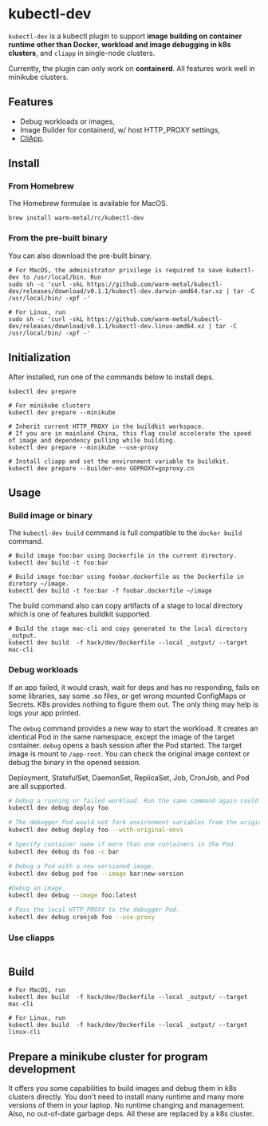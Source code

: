 # kubectl-dev

`kubectl-dev` is a kubectl plugin to support **image building on container runtime other than Docker**,
**workload and image debugging in k8s clusters**, and `cliapp` in single-node clusters.

Currently, the plugin can only work on **containerd**. All features work well in minikube clusters.

## Features
* Debug workloads or images,
* Image Builder for containerd, w/ host HTTP_PROXY settings,
* [CliApp](https://github.com/warm-metal/cliapp#cliapp).

## Install

### From Homebrew
The Homebrew formulae is available for MacOS.

```shell script
brew install warm-metal/rc/kubectl-dev
```

### From the pre-built binary
You can also download the pre-built binary.

```shell script
# For MacOS, the administrator privilege is required to save kubectl-dev to /usr/local/bin. Run
sudo sh -c 'curl -skL https://github.com/warm-metal/kubectl-dev/releases/download/v0.1.1/kubectl-dev.darwin-amd64.tar.xz | tar -C /usr/local/bin/ -xpf -'

# For Linux, run
sudo sh -c 'curl -skL https://github.com/warm-metal/kubectl-dev/releases/download/v0.1.1/kubectl-dev.linux-amd64.xz | tar -C /usr/local/bin/ -xpf -'
```

## Initialization
After installed, run one of the commands below to install deps.
```shell script
kubectl dev prepare

# For minikube clusters
kubectl dev prepare --minikube

# Inherit current HTTP_PROXY in the buildkit workspace.
# If you are in mainland China, this flag could accelerate the speed of image and dependency pulling while building.
kubectl dev prepare --minikube --use-proxy

# Install cliapp and set the environment variable to buildkit.
kubectl dev prepare --builder-env GOPROXY=goproxy.cn
```

## Usage
### Build image or binary

The `kubectl-dev build` command is full compatible to the `docker build` command.

```shell script
# Build image foo:bar using Dockerfile in the current directory.
kubectl dev build -t foo:bar

# Build image foo:bar using foobar.dockerfile as the Dockerfile in diretory ~/image.
kubectl dev build -t foo:bar -f foobar.dockerfile ~/image
```

The build command also can copy artifacts of a stage to local directory which is one of features buildkit supported.

```shell script
# Build the stage mac-cli and copy generated to the local directory _output.
kubectl dev build  -f hack/dev/Dockerfile --local _output/ --target mac-cli
```

### Debug workloads

If an app failed, it would crash, wait for deps and has no responding, fails on some libraries, 
say some .so files, or get wrong mounted ConfigMaps or Secrets.
K8s provides nothing to figure them out. The only thing may help is logs your app printed.

The `debug` command provides a new way to start the workload. It creates an identical Pod in the same namespace,
except the image of the target container. `debug` opens a bash session after the Pod started. 
The target image is mount to `/app-root`. 
You can check the original image context or debug the binary in the opened session.

Deployment, StatefulSet, DaemonSet, ReplicaSet, Job, CronJob, and Pod are all supported. 

```bash
# Debug a running or failed workload. Run the same command again could open a new session to the same debugger.
kubectl dev debug deploy foo

# The debugger Pod would not fork environment variables from the original workload.
kubectl dev debug deploy foo --with-original-envs

# Specify container name if more than one containers in the Pod.
kubectl dev debug ds foo -c bar

# Debug a Pod with a new versioned image. 
kubectl dev debug pod foo --image bar:new-version

#Debug an image.
kubectl dev debug --image foo:latest

# Pass the local HTTP_PROXY to the debugger Pod.
kubectl dev debug cronjob foo --use-proxy
```

### Use cliapps

```bash

```

## Build
```shell script
# For MacOS, run
kubectl dev build  -f hack/dev/Dockerfile --local _output/ --target mac-cli

# For Linux, run
kubectl dev build  -f hack/dev/Dockerfile --local _output/ --target linux-cli
```

## Prepare a minikube cluster for program development

It offers you some capabilities to build images and debug them in k8s clusters directly.
You don't need to install many runtime and many more versions of them in your laptop.
No runtime changing and management. Also, no out-of-date garbage deps. All these are replaced by a k8s cluster.